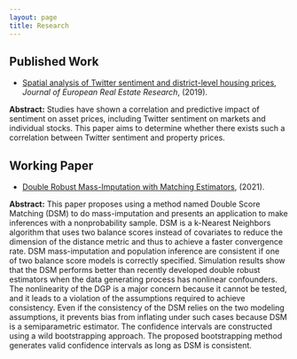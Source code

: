 ```yaml
---
layout: page
title: Research
---
```


## Published Work

- [Spatial analysis of Twitter sentiment and district-level housing prices](https://www.emerald.com/insight/content/doi/10.1108/JERER-08-2018-0036/full/html), *Journal of European Real Estate Research*, (2019). 

**Abstract:** Studies have shown a correlation and predictive impact of sentiment on asset prices, including Twitter sentiment on markets and individual stocks. This paper aims to determine whether there exists such a correlation between Twitter sentiment and property prices.


## Working Paper

- [Double Robust Mass-Imputation with Matching Estimators](https://arxiv.org/abs/2110.09275), (2021).

**Abstract:** This paper proposes using a method named Double Score Matching (DSM) to do mass-imputation and presents an application to make inferences with a nonprobability sample. DSM is a k-Nearest Neighbors algorithm that uses two balance scores instead of covariates to reduce the dimension of the distance metric and thus to achieve a faster convergence rate. DSM mass-imputation and population inference are consistent if one of two balance score models is correctly specified. Simulation results show that the DSM performs better than recently developed double robust estimators when the data generating process has nonlinear confounders. The nonlinearity of the DGP is a major concern because it cannot be tested, and it leads to a violation of the assumptions required to achieve consistency. Even if the consistency of the DSM relies on the two modeling assumptions, it prevents bias from inflating under such cases because DSM is a semiparametric estimator. The confidence intervals are constructed using a wild bootstrapping approach. The proposed bootstrapping method generates valid confidence intervals as long as DSM is consistent.
